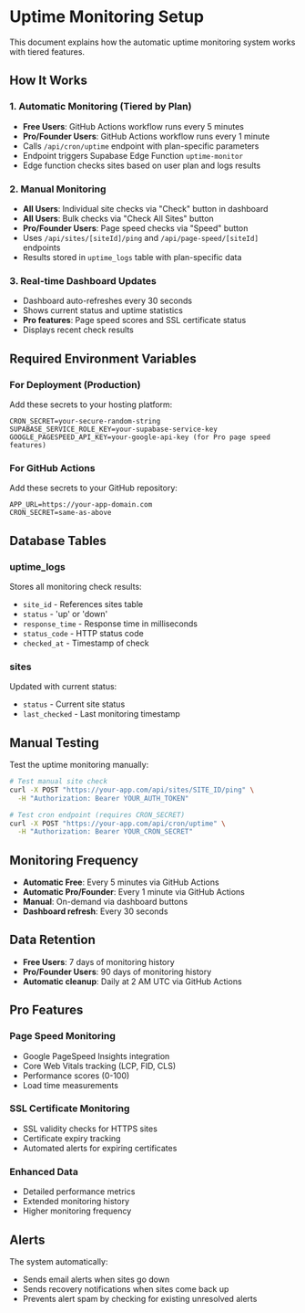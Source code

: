 # Uptime Monitoring Setup

This document explains how the automatic uptime monitoring system works with tiered features.

## How It Works

### 1. Automatic Monitoring (Tiered by Plan)
- **Free Users**: GitHub Actions workflow runs every 5 minutes
- **Pro/Founder Users**: GitHub Actions workflow runs every 1 minute
- Calls `/api/cron/uptime` endpoint with plan-specific parameters
- Endpoint triggers Supabase Edge Function `uptime-monitor`
- Edge function checks sites based on user plan and logs results

### 2. Manual Monitoring
- **All Users**: Individual site checks via "Check" button in dashboard
- **All Users**: Bulk checks via "Check All Sites" button
- **Pro/Founder Users**: Page speed checks via "Speed" button
- Uses `/api/sites/[siteId]/ping` and `/api/page-speed/[siteId]` endpoints
- Results stored in `uptime_logs` table with plan-specific data

### 3. Real-time Dashboard Updates
- Dashboard auto-refreshes every 30 seconds
- Shows current status and uptime statistics
- **Pro features**: Page speed scores and SSL certificate status
- Displays recent check results

## Required Environment Variables

### For Deployment (Production)
Add these secrets to your hosting platform:

```
CRON_SECRET=your-secure-random-string
SUPABASE_SERVICE_ROLE_KEY=your-supabase-service-key
GOOGLE_PAGESPEED_API_KEY=your-google-api-key (for Pro page speed features)
```

### For GitHub Actions
Add these secrets to your GitHub repository:

```
APP_URL=https://your-app-domain.com
CRON_SECRET=same-as-above
```

## Database Tables

### uptime_logs
Stores all monitoring check results:
- `site_id` - References sites table
- `status` - 'up' or 'down'
- `response_time` - Response time in milliseconds
- `status_code` - HTTP status code
- `checked_at` - Timestamp of check

### sites
Updated with current status:
- `status` - Current site status
- `last_checked` - Last monitoring timestamp

## Manual Testing

Test the uptime monitoring manually:

```bash
# Test manual site check
curl -X POST "https://your-app.com/api/sites/SITE_ID/ping" \
  -H "Authorization: Bearer YOUR_AUTH_TOKEN"

# Test cron endpoint (requires CRON_SECRET)
curl -X POST "https://your-app.com/api/cron/uptime" \
  -H "Authorization: Bearer YOUR_CRON_SECRET"
```

## Monitoring Frequency

- **Automatic Free**: Every 5 minutes via GitHub Actions
- **Automatic Pro/Founder**: Every 1 minute via GitHub Actions
- **Manual**: On-demand via dashboard buttons
- **Dashboard refresh**: Every 30 seconds

## Data Retention

- **Free Users**: 7 days of monitoring history
- **Pro/Founder Users**: 90 days of monitoring history
- **Automatic cleanup**: Daily at 2 AM UTC via GitHub Actions

## Pro Features

### Page Speed Monitoring
- Google PageSpeed Insights integration
- Core Web Vitals tracking (LCP, FID, CLS)
- Performance scores (0-100)
- Load time measurements

### SSL Certificate Monitoring
- SSL validity checks for HTTPS sites
- Certificate expiry tracking
- Automated alerts for expiring certificates

### Enhanced Data
- Detailed performance metrics
- Extended monitoring history
- Higher monitoring frequency

## Alerts

The system automatically:
- Sends email alerts when sites go down
- Sends recovery notifications when sites come back up
- Prevents alert spam by checking for existing unresolved alerts